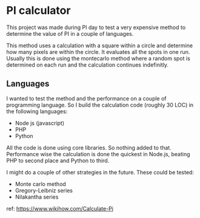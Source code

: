 # PI calculator
This project was made during PI day to test a very expensive method to determine the value of PI in a couple of languages.

This method uses a calculation with a square within a circle and determine how many pixels are within the circle. It evaluates all the spots in one run. Usually this is done using the montecarlo method where a random spot is determined on each run and the calculation continues  indefinitly.

## Languages
I wanted to test the method and the performance on a couple of programming language. So I build the calculation code (roughly 30 LOC) in the following languages:

- Node js (javascript)
- PHP
- Python

All the code is done using core libraries. So nothing added to that. Performance wise the calculation is done the quickest in Node.js, beating PHP to second place and Python to third. 

I might do a couple of other strategies in the future. These could be tested:

- Monte carlo method
- Gregory-Leibniz series
- Nilakantha series

ref: https://www.wikihow.com/Calculate-Pi
